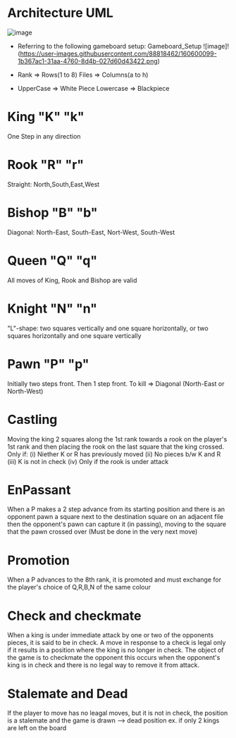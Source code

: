  # Architecture UML
 
![image](https://user-images.githubusercontent.com/88818462/160461981-a9208758-e609-4488-a0d3-cb5411b084b8.png)

- Referring to the following gameboard setup: Gameboard_Setup
 ![image]!(https://user-images.githubusercontent.com/88818462/160600099-1b367ac1-31aa-4760-8d4b-027d60d43422.png)


- Rank => Rows(1 to 8) Files => Columns(a to h)
- UpperCase => White Piece Lowercase => Blackpiece
# King "K" "k"
One Step in any direction

# Rook "R" "r"
Straight: North,South,East,West

# Bishop "B" "b"
Diagonal: North-East, South-East, Nort-West, South-West

# Queen "Q" "q"
All moves of King, Rook and Bishop are valid

# Knight "N" "n"
"L"-shape: two squares vertically and one square horizontally, or two squares horizontally and one square vertically

# Pawn "P" "p"
Initially two steps front. Then 1 step front. To kill => Diagonal (North-East or North-West)

# Castling
Moving the king 2 squares along the 1st rank towards a rook on the player's 1st rank and then placing the rook on the last square that the king crossed. Only if: (i) Niether K or R has previously moved (ii) No pieces b/w K and R (iii) K is not in check (iv) Only if the rook is under attack

# EnPassant
When a P makes a 2 step advance from its starting position and there is an opponent pawn a square next to the destination square on an adjacent file then the opponent's pawn can capture it (in passing), moving to the square that the pawn crossed over (Must be done in the very next move)

# Promotion
When a P advances to the 8th rank, it is promoted and must exchange for the player's choice of Q,R,B,N of the same colour

# Check and checkmate
When a king is under immediate attack by one or two of the opponents pieces, it is said to be in check. A move in response to a check is legal only if it results in a position where the king is no longer in check. The object of the game is to checkmate the opponent this occurs when the opponent's king is in check and there is no legal way to remove it from attack.

# Stalemate and Dead
If the player to move has no leagal moves, but it is not in check, the position is a stalemate and the game is drawn --> dead position ex. if only 2 kings are left on the board
